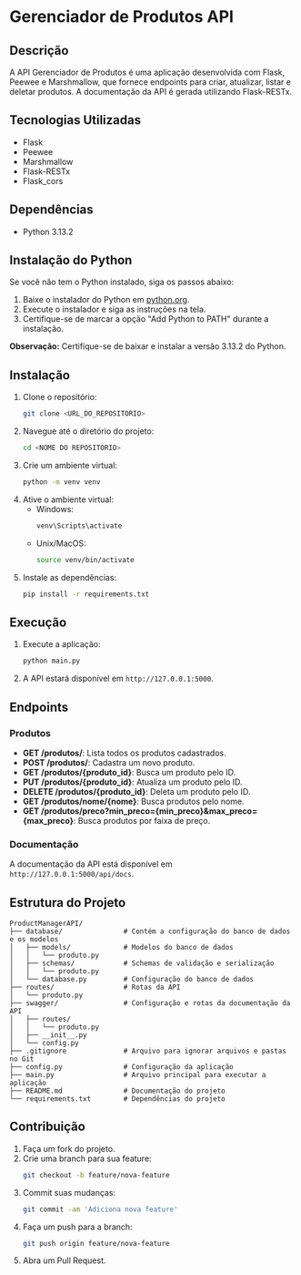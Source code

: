 # Gerenciador de Produtos API

## Descrição
A API Gerenciador de Produtos é uma aplicação desenvolvida com Flask, Peewee e Marshmallow, que fornece endpoints para criar, atualizar, listar e deletar produtos. A documentação da API é gerada utilizando Flask-RESTx.

## Tecnologias Utilizadas
- Flask
- Peewee
- Marshmallow
- Flask-RESTx
- Flask_cors

## Dependências
- Python 3.13.2

## Instalação do Python

Se você não tem o Python instalado, siga os passos abaixo:

1. Baixe o instalador do Python em [python.org](https://www.python.org/downloads/).
2. Execute o instalador e siga as instruções na tela.
3. Certifique-se de marcar a opção "Add Python to PATH" durante a instalação.

**Observação:** Certifique-se de baixar e instalar a versão 3.13.2 do Python.

## Instalação
1. Clone o repositório:
    ```sh
    git clone <URL_DO_REPOSITORIO>
    ```
2. Navegue até o diretório do projeto:
    ```sh
    cd <NOME DO REPOSITORIO>
    ```
3. Crie um ambiente virtual:
    ```sh
    python -m venv venv
    ```
4. Ative o ambiente virtual:
    - Windows:
        ```sh
        venv\Scripts\activate
        ```
    - Unix/MacOS:
        ```sh
        source venv/bin/activate
        ```
5. Instale as dependências:
    ```sh
    pip install -r requirements.txt
    ```

## Execução
1. Execute a aplicação:
    ```sh
    python main.py
    ```
2. A API estará disponível em `http://127.0.0.1:5000`.

## Endpoints
### Produtos
- **GET /produtos/**: Lista todos os produtos cadastrados.
- **POST /produtos/**: Cadastra um novo produto.
- **GET /produtos/{produto_id}**: Busca um produto pelo ID.
- **PUT /produtos/{produto_id}**: Atualiza um produto pelo ID.
- **DELETE /produtos/{produto_id}**: Deleta um produto pelo ID.
- **GET /produtos/nome/{nome}**: Busca produtos pelo nome.
- **GET /produtos/preco?min_preco={min_preco}&max_preco={max_preco}**: Busca produtos por faixa de preço.

### Documentação
A documentação da API está disponível em `http://127.0.0.1:5000/api/docs`.

## Estrutura do Projeto
```plaintext
ProductManagerAPI/
├── database/               # Contém a configuração do banco de dados e os modelos
│   ├── models/             # Modelos do banco de dados
│   │   └── produto.py
│   ├── schemas/            # Schemas de validação e serialização
│   │   └── produto.py
│   └── database.py         # Configuração do banco de dados
├── routes/                 # Rotas da API
│   └── produto.py
├── swagger/                # Configuração e rotas da documentação da API
│   ├── routes/
│   │   └── produto.py
│   ├── __init__.py
│   └── config.py
├── .gitignore              # Arquivo para ignorar arquivos e pastas no Git
├── config.py               # Configuração da aplicação
├── main.py                 # Arquivo principal para executar a aplicação
├── README.md               # Documentação do projeto
└── requirements.txt        # Dependências do projeto
```

## Contribuição
1. Faça um fork do projeto.
2. Crie uma branch para sua feature:
    ```sh
    git checkout -b feature/nova-feature
    ```
3. Commit suas mudanças:
    ```sh
    git commit -am 'Adiciona nova feature'
    ```
4. Faça um push para a branch:
    ```sh
    git push origin feature/nova-feature
    ```
5. Abra um Pull Request.